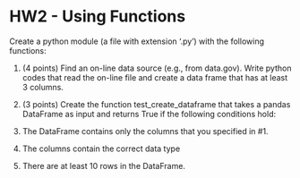 # HW2 - Using Functions

Create a python module (a file with extension ‘.py’) with the following functions:

1. (4 points) Find an on-line data source (e.g., from data.gov). Write python codes that read the on-line file and create a data frame that has at least 3 columns.

1. (3 points) Create the function test_create_dataframe that takes a pandas DataFrame as input and returns True if the following conditions hold:

  1. The DataFrame contains only the columns that you specified in #1.
  1. The columns contain the correct data type
  1. There are at least 10 rows in the DataFrame.
